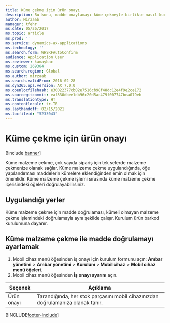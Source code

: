 ```yaml
---
title: Küme çekme için ürün onayı
description: Bu konu, madde onaylamayı küme çekmeyle birlikte nasıl kuracağınızı açıklar.
author: Mirzaab
manager: tfehr
ms.date: 05/26/2017
ms.topic: article
ms.prod: ''
ms.service: dynamics-ax-applications
ms.technology: ''
ms.search.form: WHSRFAutoConfirm
audience: Application User
ms.reviewer: kamaybac
ms.custom: 269384
ms.search.region: Global
ms.author: mirzaab
ms.search.validFrom: 2016-02-28
ms.dyn365.ops.version: AX 7.0.0
ms.openlocfilehash: e30022377cb02e7516cb98f48dc12e4f9e2ce172
ms.sourcegitcommit: eaf330dbee1db96c20d5ac479f007747bea079eb
ms.translationtype: HT
ms.contentlocale: tr-TR
ms.lasthandoff: 02/15/2021
ms.locfileid: "5233043"
---
```

# <a name="product-confirmation-for-cluster-picking"></a>Küme çekme için ürün onayı

[!include [banner](../includes/banner.md)]

Küme malzeme çekme, çok sayıda sipariş için tek seferde malzeme çekmenize olanak sağlar. Küme malzeme çekme uygulandığında, öğe yapılandırması maddelerin kümelere eklendiğinden emin olmak için önemlidir. Küme malzeme çekme işlemi sırasında küme malzeme çekme içerisindeki öğeleri doğrulayabilirsiniz.

## <a name="where-it-applies"></a>Uygulandığı yerler

Küme malzeme çekme için madde doğrulaması, kümeli olmayan malzeme çekme işlemindeki doğrulamayla aynı şekilde çalışır. Kurulum ürün barkod kurulumuna dayanır.

## <a name="set-up-item-verification-with-cluster-picking"></a>Küme malzeme çekme ile madde doğrulamayı ayarlamak

1. Mobil cihaz menü öğesinden iş onayı için kurulum formunu açın: **Ambar yönetimi** > **Ambar yönetimi** > **Kurulum** > **Mobil cihaz** > **Mobil cihaz menü öğeleri**.
1. Mobil cihaz menü öğesinden **İş onayı ayarını** açın.

|        Seçenek        |                                    Açıklama                                    |
|----------------------|-----------------------------------------------------------------------------------|
| Ürün onayı | Tarandığında, her stok parçasını mobil cihazınızdan doğrulamanıza olanak tanır. |


[!INCLUDE[footer-include](../../includes/footer-banner.md)]